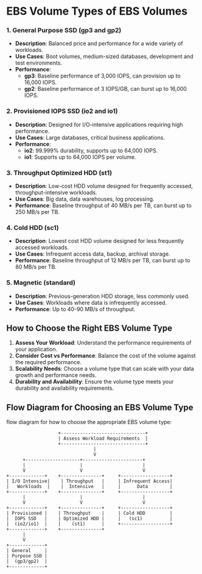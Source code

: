 # EBS Volume Types of EBS Volumes

### 1. General Purpose SSD (gp3 and gp2)
- **Description**: Balanced price and performance for a wide variety of workloads.
- **Use Cases**: Boot volumes, medium-sized databases, development and test environments.
- **Performance**:
  - **gp3**: Baseline performance of 3,000 IOPS, can provision up to 16,000 IOPS.
  - **gp2**: Baseline performance of 3 IOPS/GB, can burst up to 16,000 IOPS.

### 2. Provisioned IOPS SSD (io2 and io1)
- **Description**: Designed for I/O-intensive applications requiring high performance.
- **Use Cases**: Large databases, critical business applications.
- **Performance**:
  - **io2**: 99.999% durability, supports up to 64,000 IOPS.
  - **io1**: Supports up to 64,000 IOPS per volume.

### 3. Throughput Optimized HDD (st1)
- **Description**: Low-cost HDD volume designed for frequently accessed, throughput-intensive workloads.
- **Use Cases**: Big data, data warehouses, log processing.
- **Performance**: Baseline throughput of 40 MB/s per TB, can burst up to 250 MB/s per TB.

### 4. Cold HDD (sc1)
- **Description**: Lowest cost HDD volume designed for less frequently accessed workloads.
- **Use Cases**: Infrequent access data, backup, archival storage.
- **Performance**: Baseline throughput of 12 MB/s per TB, can burst up to 80 MB/s per TB.

### 5. Magnetic (standard)
- **Description**: Previous-generation HDD storage, less commonly used.
- **Use Cases**: Workloads where data is infrequently accessed.
- **Performance**: Up to 40-90 MB/s of throughput.

## How to Choose the Right EBS Volume Type
1. **Assess Your Workload**: Understand the performance requirements of your application.
2. **Consider Cost vs Performance**: Balance the cost of the volume against the required performance.
3. **Scalability Needs**: Choose a volume type that can scale with your data growth and performance needs.
4. **Durability and Availability**: Ensure the volume type meets your durability and availability requirements.

## Flow Diagram for Choosing an EBS Volume Type

flow diagram for how to choose the appropriate EBS volume type:

```plaintext
                   +-------------------------------+
                   | Assess Workload Requirements  |
                   +-------------------------------+
                                |
                                V
      +--------------------+----------------------+
      |                    |                      |
      V                    V                      V
+-------------+    +---------------+     +------------------+
| I/O Intensive|    | Throughput   |     | Infrequent Access|
|   Workloads  |    |  Intensive   |     |      Data        |
+-------------+    +---------------+     +------------------+
      |                    |                      |
      V                    V                      V
+-------------+    +---------------+     +------------------+
| Provisioned |    | Throughput    |     | Cold HDD         |
|  IOPS SSD   |    | Optimized HDD |     |   (sc1)          |
|  (io2/io1)  |    |    (st1)      |     +------------------+
+-------------+    +---------------+
      |
      V
+-------------+
| General     |
| Purpose SSD |
|  (gp3/gp2)  |
+-------------+
```


